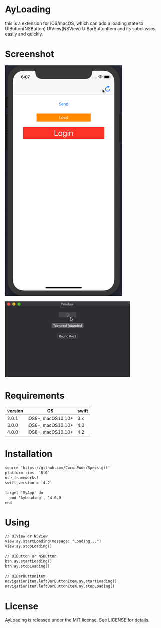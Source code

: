 # AyLoading
this is a extension for iOS/macOS, which can add a loading state to UIButton(NSButton) UIView(NSView) UIBarButtonItem and its subclasses easily and quickly.

# Screenshot

![iOS](https://github.com/Chakery/AyLoading/blob/master/example/screenshot/ios.gif)

![macOS](https://github.com/Chakery/AyLoading/blob/master/example/screenshot/macos.gif)

# Requirements

|version|OS|swift|
|---|---|---|
|2.0.1|iOS8+, macOS10.10+|3.x|
|3.0.0|iOS8+, macOS10.10+|4.0|
|4.0.0|iOS8+, macOS10.10+|4.2|

# Installation

```
source 'https://github.com/CocoaPods/Specs.git'
platform :ios, '8.0'
use_frameworks!
swift_version = '4.2'

target 'MyApp' do
  pod 'AyLoading', '4.0.0'
end
```

# Using

```
// UIView or NSView
view.ay.startLoading(message: "Loading...")
view.ay.stopLoading()

// UIButton or NSButton
btn.ay.startLoading()
btn.ay.stopLoading()

// UIBarButtonItem
navigationItem.leftBarButtonItem.ay.startLoading()
navigationItem.leftBarButtonItem.ay.stopLoading()
```

# License

AyLoading is released under the MIT license. See LICENSE for details.
